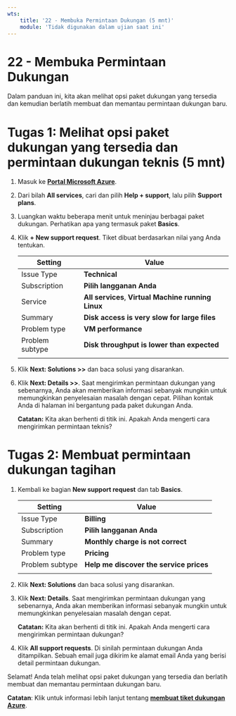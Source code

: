```yaml
---
wts:
    title: '22 - Membuka Permintaan Dukungan (5 mnt)'
    module: 'Tidak digunakan dalam ujian saat ini'
---
```

# 22 - Membuka Permintaan Dukungan

Dalam panduan ini, kita akan melihat opsi paket dukungan yang tersedia dan kemudian berlatih membuat dan memantau permintaan dukungan baru.

# Tugas 1: Melihat opsi paket dukungan yang tersedia dan permintaan dukungan teknis (5 mnt)

1. Masuk ke  [**Portal Microsoft Azure**](https://portal.azure.com).

2. Dari bilah **All services**, cari dan pilih **Help + support**, lalu pilih **Support plans**.

3. Luangkan waktu beberapa menit untuk meninjau berbagai paket dukungan. Perhatikan apa yang termasuk paket **Basics**. 

4. Klik **+ New support request**. Tiket dibuat berdasarkan nilai yang Anda tentukan. 

    | Setting | Value|
    |----|--------|
    | Issue Type| **Technical** |
    | Subscription | **Pilih langganan Anda** |
    | Service | **All services**, **Virtual Machine running Linux** |
    | Summary | **Disk access is very slow for large files** |
    | Problem type | **VM performance** |
    | Problem subtype | **Disk throughput is lower than expected** |    
    | | |

5. Klik **Next: Solutions >>** dan baca solusi yang disarankan.

6. Klik **Next: Details >>**. Saat mengirimkan permintaan dukungan yang sebenarnya, Anda akan memberikan informasi sebanyak mungkin untuk memungkinkan penyelesaian masalah dengan cepat. Pilihan kontak Anda di halaman ini bergantung pada paket dukungan Anda. 

    **Catatan:** Kita akan berhenti di titik ini. Apakah Anda mengerti cara mengirimkan permintaan teknis?

# Tugas 2: Membuat permintaan dukungan tagihan

1. Kembali ke bagian **New support request** dan tab **Basics**. 

    | Setting | Value|
    |----|--------|
    | Issue Type| **Billing** |
    | Subscription | **Pilih langganan Anda** |
    | Summary | **Monthly charge is not correct** |
    | Problem type | **Pricing** |
    | Problem subtype | **Help me discover the service prices** |    
    | | |

2. Klik **Next: Solutions** dan baca solusi yang disarankan.

3. Klik **Next: Details**.  Saat mengirimkan permintaan dukungan yang sebenarnya, Anda akan memberikan informasi sebanyak mungkin untuk memungkinkan penyelesaian masalah dengan cepat. 

    **Catatan:** Kita akan berhenti di titik ini. Apakah Anda mengerti cara mengirimkan permintaan dukungan?

4. Klik **All support requests**. Di sinilah permintaan dukungan Anda ditampilkan. Sebuah email juga dikirim ke alamat email Anda yang berisi detail permintaan dukungan.

Selamat! Anda telah melihat opsi paket dukungan yang tersedia dan berlatih membuat dan memantau permintaan dukungan baru.

**Catatan**: Klik untuk informasi lebih lanjut tentang [**membuat tiket dukungan Azure**](https://azure.microsoft.com/id-id/support/create-ticket).
